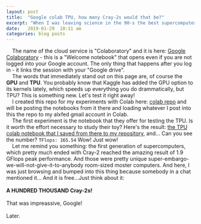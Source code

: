 ```yaml
---
layout: post
title:  "Google colab TPU, how many Cray-2s would that be?"
excerpt: "When I was leaving science in the 90-s the best supercomputer of the time was Cray-2 with 1.9 GFLOPS peak performance, now I bumped into a _free_ cloud service last night..."
date:   2019-01-29  10:11 am
categories: blog posts
---
```

&nbsp;&nbsp;&nbsp;&nbsp;The name of the cloud service is "Colaboratory" and it is here: [Google Colaboratory](https://colab.research.google.com/notebooks/welcome.ipynb) - this is a "Welcome notebook" that opens even if you are not logged into your Google account. The only thing that happens after you log in - it links the session with your "Google drive".<br>
&nbsp;&nbsp;&nbsp;&nbsp;The words that immediately stand out on this page are, of course the **GPU** and **TPU**. You probably know that Kaggle has added the GPU option to its kernels lately, which speeds up everything you do drammatically, but TPU? This is something new. Let's test it right away!<br>
&nbsp;&nbsp;&nbsp;&nbsp;I created this repo for my experiments with Colab here: [colab repo](https://github/alxfed/colab) and will be posting the notebooks from it there and loading whatever I post into this the repo to my alxfed gmail account in Colab.<br>
&nbsp;&nbsp;&nbsp;&nbsp;The first experiment is the notebook that they offer for testing the TPU. Is it worth the effort necessary to study their toy? Here's the result: [the TPU colab notebook that I saved from there to my repository](https://github.com/alxfed/colab/blob/master/Hello%2C_TPU_in_Colab.ipynb), and... Can you see the number? `TFlops: 165.54` Wow! Just wow!<br>
&nbsp;&nbsp;&nbsp;&nbsp;Let me remind you something: the first generation of supercomputers, which pretty much ended with Cray-2 reached the amazing result of 1.9 GFlops peak performance. And those were pretty unique super-embargo-we-will-not-give-it-to-anybody room-sized moster computers. And here, I was just browsing and bumped into this thing because somebody in a chat mentioned it... And it is free...Just think about it:<br><br>
**A HUNDRED THOUSAND Cray-2s!**<br><br>
That was impreassive, Google!<br><br>
Later.
